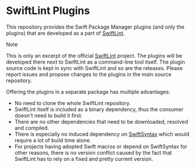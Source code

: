 # SwiftLint Plugins

This repository provides the Swift Package Manager plugins (and only the plugins) that are developed as a part of
[SwiftLint](https://github.com/realm/swiftlint).

> [!NOTE]
> This is only an excerpt of the official [SwiftLint](https://github.com/realm/swiftlint) project. The plugins will be
> developed there next to SwiftLint as a command-line tool itself. The plugin source code is kept in sync with SwiftLint
> and so are the releases. Please report issues and propose changes to the plugins in the main source repository.

Offering the plugins in a separate package has multiple advantages:

* No need to clone the whole SwiftLint repository.
* SwiftLint itself is included as a binary dependency, thus the consumer doesn't need to build it first.
* There are no other dependencies that need to be downloaded, resolved and compiled.
* There is especially no induced dependency on [SwiftSyntax](https://github.com/apple/swift-syntax) which would require
  a lot of build time alone.
* For projects having adopted Swift macros or depend on SwiftSyntax for other reasons, there is no version conflict
  caused by the fact that SwiftLint has to rely on a fixed and pretty current version.
